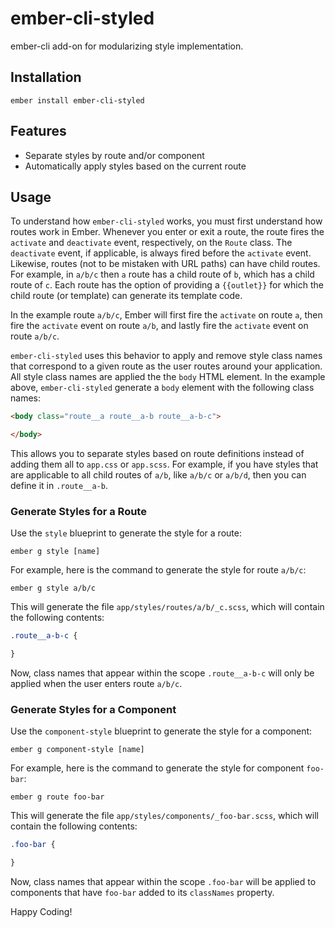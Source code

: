 ember-cli-styled
==============================================================================

ember-cli add-on for modularizing style implementation.

Installation
------------------------------------------------------------------------------


    ember install ember-cli-styled
    
    
Features
------------------------------------------------------------------------------

* Separate styles by route and/or component
* Automatically apply styles based on the current route

Usage
------------------------------------------------------------------------------

To understand how `ember-cli-styled` works, you must first understand how routes
work in Ember. Whenever you enter or exit a route, the route fires the `activate`
and `deactivate` event, respectively, on the `Route` class. The `deactivate` event, 
if applicable, is always fired before the `activate` event. Likewise, routes (not 
to be mistaken with URL paths) can have child routes. For example, in `a/b/c` then 
`a` route has a child route of `b`, which has a child route of `c`. Each route 
has the option of providing a `{{outlet}}` for which the child route (or template) 
can generate its template code.

In the example route `a/b/c`, Ember will first fire the `activate` on route 
`a`, then fire the `activate` event on route `a/b`, and lastly fire the `activate`
event on route `a/b/c`. 

`ember-cli-styled` uses this behavior to apply and remove style class names that correspond 
to a given route as the user routes around your application. All style class names are 
applied the the `body` HTML element. In the example above, `ember-cli-styled` generate
a `body` element with the following class names:

```html
<body class="route__a route__a-b route__a-b-c">

</body>
```

This allows you to separate styles based on route definitions instead of adding them
all to `app.css` or `app.scss`. For example, if you have styles that are applicable 
to all child routes of `a/b`, like `a/b/c` or `a/b/d`, then you can define it in 
`.route__a-b`.

### Generate Styles for a Route

Use the `style` blueprint to generate the style for a route:

    ember g style [name]
    
For example, here is the command to generate the style for route `a/b/c`:

    ember g style a/b/c
    
This will generate the file `app/styles/routes/a/b/_c.scss`, which will contain
the following contents:

```scss
.route__a-b-c {

}
```    

Now, class names that appear within the scope `.route__a-b-c` will only be applied
when the user enters route `a/b/c`.

### Generate Styles for a Component

Use the `component-style` blueprint to generate the style for a component:

    ember g component-style [name]
    
For example, here is the command to generate the style for component `foo-bar`:

    ember g route foo-bar
    
This will generate the file `app/styles/components/_foo-bar.scss`, which will contain
the following contents:

```scss
.foo-bar {

}
```    

Now, class names that appear within the scope `.foo-bar` will be applied to components
that have `foo-bar` added to its `classNames` property.

Happy Coding!